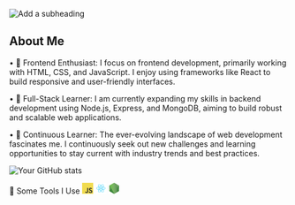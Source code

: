 ![Add a subheading](https://github.com/imranhasan2/imranhasan2/assets/155256695/30336cdb-c118-4a43-9afb-7a73e3db96c9)
## About Me

• 🌟 Frontend Enthusiast: I focus on frontend development, primarily working with HTML, CSS, and JavaScript. I enjoy using frameworks like React to build responsive and user-friendly interfaces.

• 🚀 Full-Stack Learner: I am currently expanding my skills in backend development using Node.js, Express, and MongoDB, aiming to build robust and scalable web applications.

• 🚀 Continuous Learner: The ever-evolving landscape of web development fascinates me. I continuously seek out new challenges and learning opportunities to stay current with industry trends and best practices.


![Your GitHub stats](https://github-readme-stats.vercel.app/api?username=imranhasan2&show_icons=true)


🚀 Some Tools I Use
<code><img height="20" alt="javascript" src="https://raw.githubusercontent.com/github/explore/80688e429a7d4ef2fca1e82350fe8e3517d3494d/topics/javascript/javascript.png"></code>
<code><img height="20" alt="react" src="https://raw.githubusercontent.com/github/explore/80688e429a7d4ef2fca1e82350fe8e3517d3494d/topics/react/react.png"></code>
<code><img height="20" alt="nodejs" src="https://raw.githubusercontent.com/github/explore/80688e429a7d4ef2fca1e82350fe8e3517d3494d/topics/nodejs/nodejs.png"></code>    
